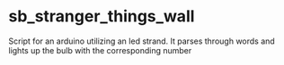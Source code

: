# sb_stranger_things_wall
Script for an arduino utilizing an led strand.  It parses through words and lights up the bulb with the corresponding number
